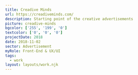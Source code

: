 ```yaml
---
title: Creadive Minds
url: https://creadiveminds.com/
description: Starting point of the creative advertisements
picture: creadive-minds
bgcolor: ['255', '199', '0']
textcolor: ['0', '0', '0']
projectDate: 2018
date: 2018-11-02
sector: Advertisement
myRole: Front-End & UX/UI
tags:
  - work
layout: layouts/work.njk
---
```

